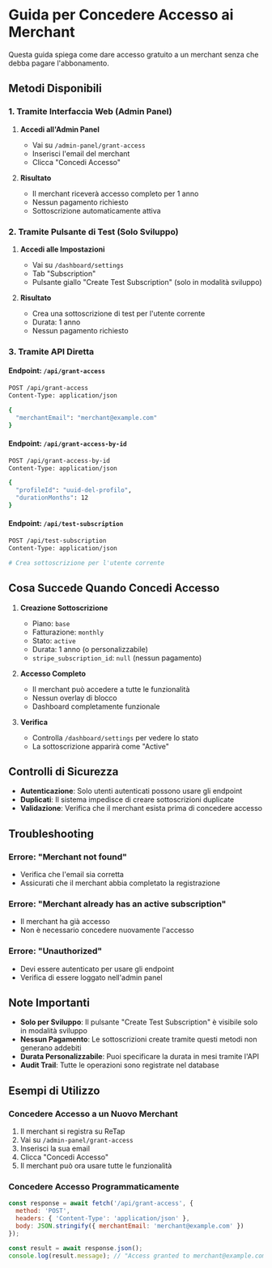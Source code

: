 # Guida per Concedere Accesso ai Merchant

Questa guida spiega come dare accesso gratuito a un merchant senza che debba pagare l'abbonamento.

## Metodi Disponibili

### 1. Tramite Interfaccia Web (Admin Panel)

1. **Accedi all'Admin Panel**
   - Vai su `/admin-panel/grant-access`
   - Inserisci l'email del merchant
   - Clicca "Concedi Accesso"

2. **Risultato**
   - Il merchant riceverà accesso completo per 1 anno
   - Nessun pagamento richiesto
   - Sottoscrizione automaticamente attiva

### 2. Tramite Pulsante di Test (Solo Sviluppo)

1. **Accedi alle Impostazioni**
   - Vai su `/dashboard/settings`
   - Tab "Subscription"
   - Pulsante giallo "Create Test Subscription" (solo in modalità sviluppo)

2. **Risultato**
   - Crea una sottoscrizione di test per l'utente corrente
   - Durata: 1 anno
   - Nessun pagamento richiesto

### 3. Tramite API Diretta

#### Endpoint: `/api/grant-access`
```bash
POST /api/grant-access
Content-Type: application/json

{
  "merchantEmail": "merchant@example.com"
}
```

#### Endpoint: `/api/grant-access-by-id`
```bash
POST /api/grant-access-by-id
Content-Type: application/json

{
  "profileId": "uuid-del-profilo",
  "durationMonths": 12
}
```

#### Endpoint: `/api/test-subscription`
```bash
POST /api/test-subscription
Content-Type: application/json

# Crea sottoscrizione per l'utente corrente
```

## Cosa Succede Quando Concedi Accesso

1. **Creazione Sottoscrizione**
   - Piano: `base`
   - Fatturazione: `monthly`
   - Stato: `active`
   - Durata: 1 anno (o personalizzabile)
   - `stripe_subscription_id`: `null` (nessun pagamento)

2. **Accesso Completo**
   - Il merchant può accedere a tutte le funzionalità
   - Nessun overlay di blocco
   - Dashboard completamente funzionale

3. **Verifica**
   - Controlla `/dashboard/settings` per vedere lo stato
   - La sottoscrizione apparirà come "Active"

## Controlli di Sicurezza

- **Autenticazione**: Solo utenti autenticati possono usare gli endpoint
- **Duplicati**: Il sistema impedisce di creare sottoscrizioni duplicate
- **Validazione**: Verifica che il merchant esista prima di concedere accesso

## Troubleshooting

### Errore: "Merchant not found"
- Verifica che l'email sia corretta
- Assicurati che il merchant abbia completato la registrazione

### Errore: "Merchant already has an active subscription"
- Il merchant ha già accesso
- Non è necessario concedere nuovamente l'accesso

### Errore: "Unauthorized"
- Devi essere autenticato per usare gli endpoint
- Verifica di essere loggato nell'admin panel

## Note Importanti

- **Solo per Sviluppo**: Il pulsante "Create Test Subscription" è visibile solo in modalità sviluppo
- **Nessun Pagamento**: Le sottoscrizioni create tramite questi metodi non generano addebiti
- **Durata Personalizzabile**: Puoi specificare la durata in mesi tramite l'API
- **Audit Trail**: Tutte le operazioni sono registrate nel database

## Esempi di Utilizzo

### Concedere Accesso a un Nuovo Merchant
1. Il merchant si registra su ReTap
2. Vai su `/admin-panel/grant-access`
3. Inserisci la sua email
4. Clicca "Concedi Accesso"
5. Il merchant può ora usare tutte le funzionalità

### Concedere Accesso Programmaticamente
```javascript
const response = await fetch('/api/grant-access', {
  method: 'POST',
  headers: { 'Content-Type': 'application/json' },
  body: JSON.stringify({ merchantEmail: 'merchant@example.com' })
});

const result = await response.json();
console.log(result.message); // "Access granted to merchant@example.com for 1 year"
``` 